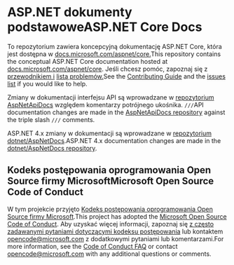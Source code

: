 # <a name="aspnet-core-docs"></a><span data-ttu-id="8d3c1-101">ASP.NET dokumenty podstawowe</span><span class="sxs-lookup"><span data-stu-id="8d3c1-101">ASP.NET Core Docs</span></span>

<span data-ttu-id="8d3c1-102">To repozytorium zawiera koncepcyjną dokumentację ASP.NET Core, która jest dostępna w [docs.microsoft.com/aspnet/core.](https://docs.microsoft.com/aspnet/core)</span><span class="sxs-lookup"><span data-stu-id="8d3c1-102">This repository contains the conceptual ASP.NET Core documentation hosted at [docs.microsoft.com/aspnet/core](https://docs.microsoft.com/aspnet/core).</span></span> <span data-ttu-id="8d3c1-103">Jeśli chcesz pomóc, zapoznaj się z [przewodnikiem i](CONTRIBUTING.md) [listą problemów.](https://github.com/dotnet/AspNetCore.Docs/issues)</span><span class="sxs-lookup"><span data-stu-id="8d3c1-103">See the [Contributing Guide](CONTRIBUTING.md) and the [issues list](https://github.com/dotnet/AspNetCore.Docs/issues) if you would like to help.</span></span>

<span data-ttu-id="8d3c1-104">Zmiany w dokumentacji interfejsu API są wprowadzane w [repozytorium AspNetApiDocs](https://github.com/dotnet/AspNetApiDocs) względem komentarzy potrójnego ukośnika. `///`</span><span class="sxs-lookup"><span data-stu-id="8d3c1-104">API documentation changes are made in the [AspNetApiDocs repository](https://github.com/dotnet/AspNetApiDocs) against the triple slash `///` comments.</span></span>

<span data-ttu-id="8d3c1-105">ASP.NET 4.x zmiany w dokumentacji są wprowadzane w [repozytorium dotnet/AspNetDocs](https://github.com/dotnet/AspNetDocs).</span><span class="sxs-lookup"><span data-stu-id="8d3c1-105">ASP.NET 4.x documentation changes are made in the [dotnet/AspNetDocs repository](https://github.com/dotnet/AspNetDocs).</span></span>

## <a name="microsoft-open-source-code-of-conduct"></a><span data-ttu-id="8d3c1-106">Kodeks postępowania oprogramowania Open Source firmy Microsoft</span><span class="sxs-lookup"><span data-stu-id="8d3c1-106">Microsoft Open Source Code of Conduct</span></span>

<span data-ttu-id="8d3c1-107">W tym projekcie przyjęto [Kodeks postępowania oprogramowania Open Source firmy Microsoft](https://opensource.microsoft.com/codeofconduct/).</span><span class="sxs-lookup"><span data-stu-id="8d3c1-107">This project has adopted the [Microsoft Open Source Code of Conduct](https://opensource.microsoft.com/codeofconduct/).</span></span>
<span data-ttu-id="8d3c1-108">Aby uzyskać więcej informacji, zapoznaj się [z często zadawanymi pytaniami dotyczącymi kodeksu postępowania](https://opensource.microsoft.com/codeofconduct/faq/) lub kontaktem [opencode@microsoft.com](mailto:opencode@microsoft.com) z dodatkowymi pytaniami lub komentarzami.</span><span class="sxs-lookup"><span data-stu-id="8d3c1-108">For more information, see the [Code of Conduct FAQ](https://opensource.microsoft.com/codeofconduct/faq/) or contact [opencode@microsoft.com](mailto:opencode@microsoft.com) with any additional questions or comments.</span></span>